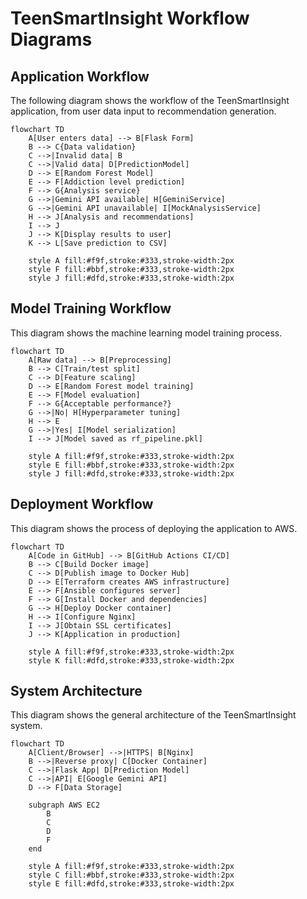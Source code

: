 # TeenSmartInsight Workflow Diagrams

## Application Workflow

The following diagram shows the workflow of the TeenSmartInsight application, from user data input to recommendation generation.

```mermaid
flowchart TD
    A[User enters data] --> B[Flask Form]
    B --> C{Data validation}
    C -->|Invalid data| B
    C -->|Valid data| D[PredictionModel]
    D --> E[Random Forest Model]
    E --> F[Addiction level prediction]
    F --> G{Analysis service}
    G -->|Gemini API available| H[GeminiService]
    G -->|Gemini API unavailable| I[MockAnalysisService]
    H --> J[Analysis and recommendations]
    I --> J
    J --> K[Display results to user]
    K --> L[Save prediction to CSV]
    
    style A fill:#f9f,stroke:#333,stroke-width:2px
    style F fill:#bbf,stroke:#333,stroke-width:2px
    style J fill:#dfd,stroke:#333,stroke-width:2px
```

## Model Training Workflow

This diagram shows the machine learning model training process.

```mermaid
flowchart TD
    A[Raw data] --> B[Preprocessing]
    B --> C[Train/test split]
    C --> D[Feature scaling]
    D --> E[Random Forest model training]
    E --> F[Model evaluation]
    F --> G{Acceptable performance?}
    G -->|No| H[Hyperparameter tuning]
    H --> E
    G -->|Yes| I[Model serialization]
    I --> J[Model saved as rf_pipeline.pkl]
    
    style A fill:#f9f,stroke:#333,stroke-width:2px
    style E fill:#bbf,stroke:#333,stroke-width:2px
    style J fill:#dfd,stroke:#333,stroke-width:2px
```

## Deployment Workflow

This diagram shows the process of deploying the application to AWS.

```mermaid
flowchart TD
    A[Code in GitHub] --> B[GitHub Actions CI/CD]
    B --> C[Build Docker image]
    C --> D[Publish image to Docker Hub]
    D --> E[Terraform creates AWS infrastructure]
    E --> F[Ansible configures server]
    F --> G[Install Docker and dependencies]
    G --> H[Deploy Docker container]
    H --> I[Configure Nginx]
    I --> J[Obtain SSL certificates]
    J --> K[Application in production]
    
    style A fill:#f9f,stroke:#333,stroke-width:2px
    style K fill:#dfd,stroke:#333,stroke-width:2px
```

## System Architecture

This diagram shows the general architecture of the TeenSmartInsight system.

```mermaid
flowchart TD
    A[Client/Browser] -->|HTTPS| B[Nginx]
    B -->|Reverse proxy| C[Docker Container]
    C -->|Flask App| D[Prediction Model]
    C -->|API| E[Google Gemini API]
    D --> F[Data Storage]
    
    subgraph AWS EC2
        B
        C
        D
        F
    end
    
    style A fill:#f9f,stroke:#333,stroke-width:2px
    style C fill:#bbf,stroke:#333,stroke-width:2px
    style E fill:#dfd,stroke:#333,stroke-width:2px
```